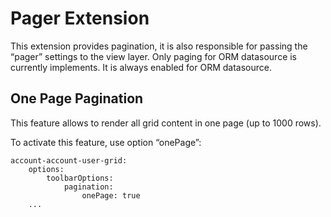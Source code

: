 <a id="customize-datagrid-extensions-pager"></a>

# Pager Extension

This extension provides pagination, it is also responsible for passing the “pager” settings to the view layer.
Only paging for ORM datasource is currently implements. It is always enabled for ORM datasource.

## One Page Pagination

This feature allows to render all grid content in one page (up to 1000 rows).

To activate this feature, use option “onePage”:

```none
account-account-user-grid:
    options:
        toolbarOptions:
            pagination:
                onePage: true
    ...
```
